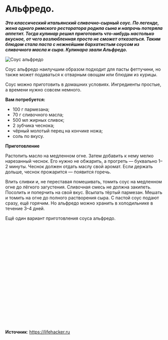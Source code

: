 # Альфредо.

_**Это классический итальянский сливочно-сырный соус. По легенде, жена одного римского ресторатора родила сына и напрочь потеряла аппетит. Тогда кулинар решил приготовить что-нибудь настолько вкусное, от чего возлюбленная просто не сможет отказаться. Таким блюдом стала паста с нежнейшим бархатистым соусом из сливочного масла и сыра. Кулинара звали Альфредо.**_

![Соус альфредо](/images/Kulinar/Sous/alfredo.jpg 'Соус альфредо')

Соус альфредо наилучшим образом подходит для пасты феттучини, но также может подаваться к отварным овощам или блюдам из курицы.

Соус можно приготовить в домашних условиях. Ингредиенты простые, а времени нужно совсем немного.

**Вам потребуется:**

- 100 г пармезана;
- 70 г сливочного масла;
- 500 мл жирных сливок;
- 2 зубчика чеснока;
- чёрный молотый перец на кончике ножа;
- соль по вкусу.

**Приготовление**

Растопить масло на медленном огне. Затем добавить к нему мелко нарезанный чеснок. Его нужно не обжарить, а прогреть — буквально 1–2 минуты. Чеснок должен отдать маслу свой аромат. Если держать дольше, чеснок прожарится — появится горечь.

Влить сливки и, не переставая помешивать, томить соус на медленном огне до лёгкого загустения. Сливочная смесь не должна закипеть. Посолить и поперчить на свой вкус. Всыпать тёртый пармезан. Мешать и томить на огне до полного растворения сыра. С пастой соус подают сразу, ещё горячим. Но альфредо можно хранить в холодильнике в течение 3–4 дней.

Ещё один вариант приготовления соуса альфредо.

<div class="youtube" id="gu9qwFQtyss" style="width: 560px; height: 315px;"></div>

**Источник**: https://lifehacker.ru

